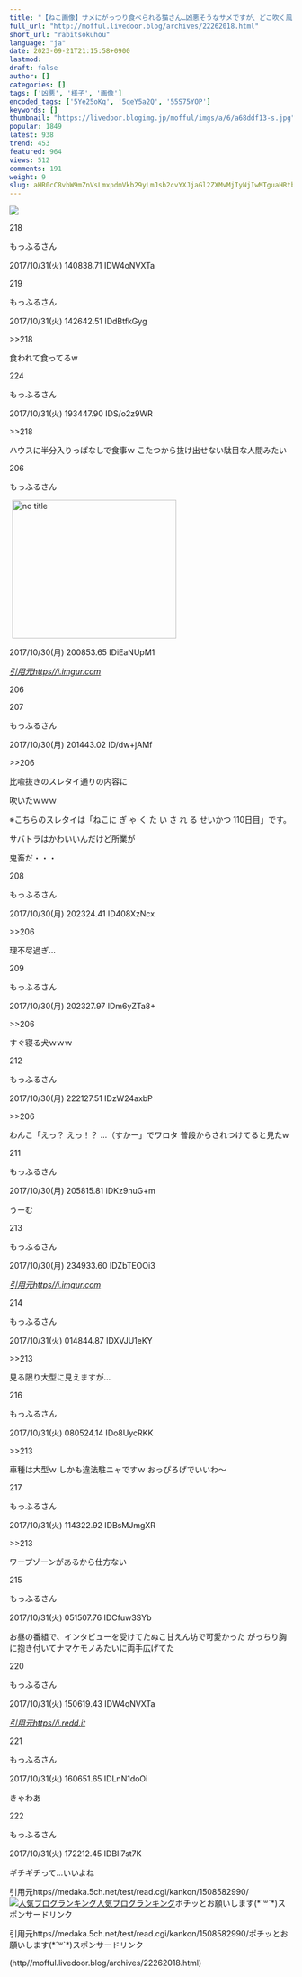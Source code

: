 ```yaml
---
title: "【ねこ画像】サメにがっつり食べられる猫さん…凶悪そうなサメですが、どこ吹く風のご様子ですねwww "
full_url: "http://mofful.livedoor.blog/archives/22262018.html"
short_url: "rabitsokuhou"
language: "ja"
date: 2023-09-21T21:15:58+0900
lastmod: 
draft: false
author: []
categories: []
tags: ['凶悪', '様子', '画像']
encoded_tags: ['5Ye25oKq', '5qeY5a2Q', '55S75YOP']
keywords: []
thumbnail: "https://livedoor.blogimg.jp/mofful/imgs/a/6/a68ddf13-s.jpg"
popular: 1849
latest: 938
trend: 453
featured: 964
views: 512
comments: 191
weight: 9
slug: aHR0cC8vbW9mZnVsLmxpdmVkb29yLmJsb2cvYXJjaGl2ZXMvMjIyNjIwMTguaHRtbA==
---
```


![](https://livedoor.blogimg.jp/mofful/imgs/a/6/a68ddf13-s.jpg)

<div><p class='t_h'>218 <p>もっふるさん</p> <p>2017/10/31(火) 140838.71 IDW4oNVXTa</p></p><p class='t_h t_i'>219 <p>もっふるさん</p> <p>2017/10/31(火) 142642.51 IDdBtfkGyg</p></p><p class='t_b t_i'><p class='anchor'>>>218</p> 食われて食ってるw </p><p class='t_h t_i'>224 <p>もっふるさん</p> <p>2017/10/31(火) 193447.90 IDS/o2z9WR</p></p><p class='t_b t_i'><p class='anchor'>>>218</p> ハウスに半分入りっぱなしで食事ｗ こたつから抜け出せない駄目な人間みたい</p>206 <p>もっふるさん</p> <span><img src='https//livedoor.blogimg.jp/mofful/imgs/d/d/ddba1d86.gif' width='292' height='246' border='0' alt='no title' hspace='5' class='pict'><p>2017/10/30(月) 200853.65 IDiEaNUpM1</p></span><a href='https//i.imgur.com/vUJERhn.gif' target='_blank' title=''><i><p>引用元https//i.imgur.com</p></i></a><p>206</p> <p class='t_h t_i'>207 <p>もっふるさん</p> <p> 2017/10/30(月) 201443.02 ID/dw+jAMf</p></p> <p class='t_b t_i'> <p class='anchor'>>>206</p> <p> 比喩抜きのスレタイ通りの内容に</p><p>吹いたｗｗｗ </p> <p>※こちらのスレタイは「ねこに ぎ ゃ く た い さ れ る せいかつ 110日目」です。</p><p>サバトラはかわいいんだけど所業が</p><p>鬼畜だ・・・ </p></p> <p class='t_h t_i'>208 <p>もっふるさん</p> <p> 2017/10/30(月) 202324.41 ID408XzNcx</p></p> <p class='t_b t_i'> <p class='anchor'>>>206</p> 理不尽過ぎ… </p> <p class='t_h t_i'>209 <p>もっふるさん</p> <p> 2017/10/30(月) 202327.97 IDm6yZTa8+</p></p> <p class='t_b t_i'> <p class='anchor'>>>206</p> すぐ寝る犬ｗｗｗ </p> <p class='t_h t_i'>212 <p>もっふるさん</p> <p> 2017/10/30(月) 222127.51 IDzW24axbP</p></p> <p class='t_b t_i'> <p class='anchor'>>>206</p> わんこ「えっ？ えっ！？ …（すかー」でワロタ 普段からされつけてると見たw </p> <p class='t_h'>211 <p>もっふるさん</p> <p> 2017/10/30(月) 205815.81 IDKz9nuG+m</p></p> <p class='t_b'> うーむ </p> <p class='t_h'>213 <p>もっふるさん</p> <p> 2017/10/30(月) 234933.60 IDZbTEOOi3</p></p> <a href='https//i.imgur.com/njEkz3f.jpg' target='_blank' title=''><i><p>引用元https//i.imgur.com</p></i></a> <p class='t_h t_i'>214 <p>もっふるさん</p> <p> 2017/10/31(火) 014844.87 IDXVJU1eKY</p></p> <p class='t_b t_i'> <p class='anchor'>>>213</p> 見る限り大型に見えますが… </p> <p class='t_h t_i'>216 <p>もっふるさん</p> <p> 2017/10/31(火) 080524.14 IDo8UycRKK</p></p> <p class='t_b t_i'> <p class='anchor'>>>213</p> 車種は大型ｗ しかも違法駐ニャですｗ おっぴろげでいいわ～ </p> <p class='t_h t_i'>217 <p>もっふるさん</p> <p> 2017/10/31(火) 114322.92 IDBsMJmgXR</p></p> <p class='t_b t_i'> <p class='anchor'>>>213</p> ワープゾーンがあるから仕方ない </p> <p class='t_h'>215 <p>もっふるさん</p> <p> 2017/10/31(火) 051507.76 IDCfuw3SYb</p></p> <p class='t_b'> お昼の番組で、インタビューを受けてたぬこ甘えん坊で可愛かった がっちり胸に抱き付いてナマケモノみたいに両手広げてた</p> <p class='t_h'>220 <p>もっふるさん</p> <p> 2017/10/31(火) 150619.43 IDW4oNVXTa</p></p> <a href='https//i.redd.it/hesonia9wzuz.jpg' target='_blank' title=''><i><p>引用元https//i.redd.it</p></i></a> <p class='t_h'>221 <p>もっふるさん</p> <p> 2017/10/31(火) 160651.65 IDLnN1doOi</p></p> <p class='t_b'> きゃわあ </p> <p class='t_h'>222 <p>もっふるさん</p> <p> 2017/10/31(火) 172212.45 IDBIi7st7K</p></p> <p class='t_b'> ギチギチって…いいよね </p> 引用元https//medaka.5ch.net/test/read.cgi/kankon/1508582990/<a href='//blog.with2.net/link/?2036932'><img title='人気ブログランキング' src='https//blog.with2.net/img/banner/banner_21.gif'></a><a href='//blog.with2.net/link/?2036932'>人気ブログランキング</a>ポチッとお願いします(*´꒳`*)スポンサードリンク<img alt='' src='https//www11.a8.net/0.gif?a8mat=3BDUGQ+4RHMA+2HOM+BS629' height='1' width='1' border='0'> <p>引用元https//medaka.5ch.net/test/read.cgi/kankon/1508582990/ポチッとお願いします(*´꒳`*)スポンサードリンク</p></div>

(http//mofful.livedoor.blog/archives/22262018.html)
